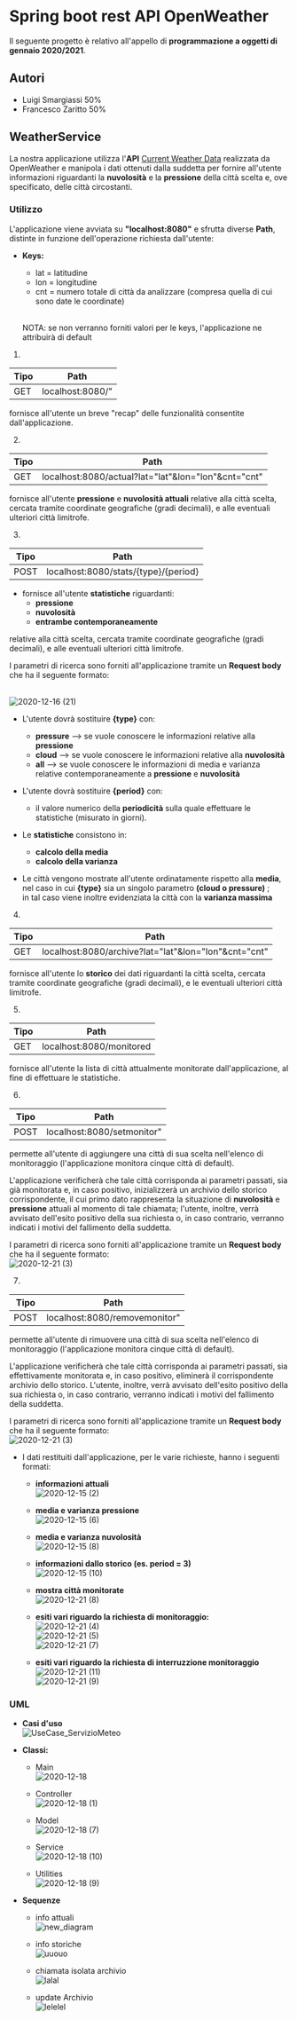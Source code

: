 
# Spring boot rest API OpenWeather 
Il seguente progetto è relativo all'appello di **programmazione a oggetti di gennaio 2020/2021**.
## Autori 
* Luigi Smargiassi 50%
* Francesco Zaritto 50%
## WeatherService
La nostra applicazione utilizza l'**API** [Current Weather Data](https://openweathermap.org/current#cycle) realizzata da OpenWeather  e manipola i dati ottenuti dalla suddetta per fornire all'utente informazioni riguardanti la **nuvolosità** e la **pressione** della città scelta e, ove specificato, delle città circostanti.
### Utilizzo
L'applicazione viene avviata su **"localhost:8080"** e sfrutta diverse **Path**, distinte in funzione dell'operazione richiesta dall'utente:

* **Keys:**
  * lat = latitudine
  * lon = longitudine
  * cnt = numero totale di città da analizzare (compresa quella di cui sono date le coordinate)
  
  <br/> NOTA: se non verranno forniti valori per le keys, l'applicazione ne attribuirà di default
  
1)
Tipo | Path | 
---- | ---- | 
GET | localhost:8080/" | 

fornisce all'utente un breve "recap" delle funzionalità consentite dall'applicazione.

2)
Tipo | Path | 
---- | ---- | 
GET | localhost:8080/actual?lat="lat"&lon="lon"&cnt="cnt" |

fornisce all'utente **pressione** e **nuvolosità attuali** relative alla città scelta, cercata tramite coordinate geografiche (gradi decimali), e alle eventuali ulteriori città limitrofe.

3)
Tipo | Path | 
---- | ---- | 
POST | localhost:8080/stats/{type}/{period} |

  * fornisce all'utente **statistiche** riguardanti:
    * **pressione** 
    * **nuvolosità** 
    * **entrambe contemporaneamente** <br/>
    
relative alla città scelta, cercata tramite coordinate geografiche (gradi decimali), e alle eventuali ulteriori città limitrofe. <br/>

I parametri di ricerca sono forniti all'applicazione tramite un **Request body** che ha il seguente formato:

<br/> ![2020-12-16 (21)](https://user-images.githubusercontent.com/75085155/102383825-447f3e00-3fcc-11eb-9251-c7cc9127e6e4.png)

* L'utente dovrà sostituire **{type}** con: 
  * **pressure** --> se vuole conoscere le informazioni relative alla **pressione**
  * **cloud** --> se vuole conoscere le informazioni relative alla **nuvolosità**
  * **all** --> se vuole conoscere le informazioni di media e varianza relative contemporaneamente a **pressione** e **nuvolosità**

* L'utente dovrà sostituire **{period}** con:
  * il valore numerico della **periodicità** sulla quale effettuare le statistiche (misurato in giorni).

* Le **statistiche** consistono in:
  * **calcolo della media** 
  * **calcolo della varianza**

* Le città vengono mostrate all'utente ordinatamente rispetto alla **media**, nel caso in cui **{type}** sia un singolo parametro **(cloud o pressure)** ; <br/>
in tal caso viene inoltre evidenziata la città con la **varianza massima** 


4)
Tipo | Path | 
---- | ---- | 
GET | localhost:8080/archive?lat="lat"&lon="lon"&cnt="cnt" |

fornisce all'utente lo **storico** dei dati riguardanti la città scelta, cercata tramite coordinate geografiche (gradi decimali), e le eventuali ulteriori città limitrofe.


5)
Tipo | Path | 
---- | ---- | 
GET | localhost:8080/monitored |

fornisce all'utente la lista di città attualmente monitorate dall'applicazione, al fine di effettuare le statistiche.


6)
Tipo | Path | 
---- | ---- | 
POST | localhost:8080/setmonitor" | 

permette all'utente di aggiungere una città di sua scelta nell'elenco di monitoraggio (l'applicazione monitora cinque città di default).

L'applicazione verificherà che tale città corrisponda ai parametri passati, sia già monitorata e, in caso positivo, inizializzerà un archivio dello storico corrispondente, il cui primo dato rappresenta la situazione di **nuvolosità** e **pressione** attuali al momento di tale chiamata; 
l'utente, inoltre, verrà avvisato dell'esito positivo della sua richiesta o, in caso contrario, verranno indicati i motivi del fallimento della suddetta. <br/>

I parametri di ricerca sono forniti all'applicazione tramite un **Request body** che ha il seguente formato:
<br/> ![2020-12-21 (3)](https://user-images.githubusercontent.com/75085155/102772824-799ede00-4388-11eb-87d8-2f19cecab088.png)

7)
Tipo | Path | 
---- | ---- | 
POST | localhost:8080/removemonitor" | 

permette all'utente di rimuovere una città di sua scelta nell'elenco di monitoraggio (l'applicazione monitora cinque città di default).

L'applicazione verificherà che tale città corrisponda ai parametri passati, sia effettivamente monitorata e, in caso positivo, eliminerà il corrispondente archivio dello storico. 
L'utente, inoltre, verrà avvisato dell'esito positivo della sua richiesta o, in caso contrario, verranno indicati i motivi del fallimento della suddetta. <br/>

I parametri di ricerca sono forniti all'applicazione tramite un **Request body** che ha il seguente formato:
<br/> ![2020-12-21 (3)](https://user-images.githubusercontent.com/75085155/102772824-799ede00-4388-11eb-87d8-2f19cecab088.png)


* I dati restituiti dall'applicazione, per le varie richieste, hanno i seguenti formati: 
  
  * **informazioni attuali**
<br/> ![2020-12-15 (2)](https://user-images.githubusercontent.com/75085155/102226559-cf870800-3ee8-11eb-9c5a-c2112578e329.png) 
  
  * **media e varianza pressione**
<br/>![2020-12-15 (6)](https://user-images.githubusercontent.com/75085155/102270380-3246c680-3f1e-11eb-98c6-27d74a22e3f7.png)
  
  * **media e varianza nuvolosità**
<br/> ![2020-12-15 (8)](https://user-images.githubusercontent.com/75085155/102271207-62429980-3f1f-11eb-8553-a5c016e753fb.png)
  
  * **informazioni dallo storico (es. period = 3)** 
<br/> ![2020-12-15 (10)](https://user-images.githubusercontent.com/75085155/102271588-e432c280-3f1f-11eb-8430-5d9aef011ef1.png)
 
  * **mostra città monitorate**
<br/> ![2020-12-21 (8)](https://user-images.githubusercontent.com/75085155/102773653-e8306b80-4389-11eb-84c7-46968b696107.png)
  
  * **esiti vari riguardo la richiesta di monitoraggio:** 
<br/> ![2020-12-21 (4)](https://user-images.githubusercontent.com/75085155/102773137-047fd880-4389-11eb-996d-ecc37ed68a6b.png)
<br/> ![2020-12-21 (5)](https://user-images.githubusercontent.com/75085155/102773257-3c871b80-4389-11eb-82e6-b1e5fa1a804a.png)
<br/> ![2020-12-21 (7)](https://user-images.githubusercontent.com/75085155/102773440-83751100-4389-11eb-9901-44a397ea3517.png)
  * **esiti vari riguardo la richiesta di interruzzione monitoraggio**
<br/> ![2020-12-21 (11)](https://user-images.githubusercontent.com/75085155/102820982-77fc0700-43d6-11eb-9631-7ec96b9f8bf0.png)
<br/> ![2020-12-21 (9)](https://user-images.githubusercontent.com/75085155/102820998-834f3280-43d6-11eb-8e85-1d1b2951485d.png)



### UML 
   * **Casi d'uso**
<br/> ![UseCase_ServizioMeteo](https://user-images.githubusercontent.com/75085155/102118385-eb829f00-3e3f-11eb-81cf-cf6f266c6497.png)

* **Classi:**
  * Main
<br/> ![2020-12-18](https://user-images.githubusercontent.com/75085155/102605297-5de7cd80-4125-11eb-9e7c-b52877af08f9.png)
  
  * Controller
<br/> ![2020-12-18 (1)](https://user-images.githubusercontent.com/75085155/102604693-db5f0e00-4124-11eb-9785-e9cf0403983f.png)
  
  * Model
<br/> ![2020-12-18 (7)](https://user-images.githubusercontent.com/75085155/102607439-98069e80-4128-11eb-9bc4-a42e75e3d83c.png)
  
  * Service
<br/> ![2020-12-18 (10)](https://user-images.githubusercontent.com/75085155/102610107-eb7aeb80-412c-11eb-839c-145825ce9620.png)
  
  * Utilities
<br/> ![2020-12-18 (9)](https://user-images.githubusercontent.com/75085155/102607295-583fb700-4128-11eb-94fc-a5f017865f18.png)


* **Sequenze** 
  * info attuali
<br/> ![new_diagram](https://user-images.githubusercontent.com/75085155/102635433-97373200-4153-11eb-9206-809f925fb84c.png)

  * info storiche 
<br/> ![uuouo](https://user-images.githubusercontent.com/75085155/102635350-7969cd00-4153-11eb-96eb-bc0a62de62f8.png)

  * chiamata isolata archivio
<br/> ![lalal](https://user-images.githubusercontent.com/75085155/102637519-6ad0e500-4156-11eb-96f2-d06249cb6731.png)

  * update Archivio
 <br/> ![lelelel](https://user-images.githubusercontent.com/75085155/102643247-4299b400-415f-11eb-8b00-10ac6147f844.png)



